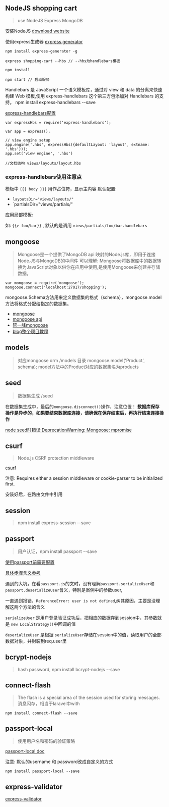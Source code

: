 ## NodeJS shopping cart
> use NodeJS Express MongoDB

安装NodeJS
[download website](https://nodejs.org/en/download/)

使用express生成器
[express generator](http://expressjs.com/zh-cn/starter/generator.html)

	npm install express-generator -g
	
	express shopping-cart --hbs // --hbs为handlebars模板

	npm install 

	npm start // 启动服务

Handlebars 是 JavaScript 一个语义模板库，通过对 view 和 data 的分离来快速构建 Web 模板,使用 express-handlebars 这个第三方包添加对 Handlebars 的支持。
	npm install express-handlebars --save

[express-handlebars配置](https://www.npmjs.com/package/express-handlebars)

```
var expressHbs = require('express-handlebars');

var app = express();

// view engine setup
app.engine('.hbs', expressHbs({defaultLayout: 'layout', extname: '.hbs'}));
app.set('view engine', '.hbs')

//文档结构 views/layouts/layout.hbs
```

### express-handlebars使用注意点

模板中 `{{{ body }}}` 用作占位符，显示主内容
默认配置:
- `layoutsDir="views/layouts/"`
- `partialsDir="views/partials/"

应用局部模板:

如: `{{> foo/bar}}` , 默认的是调用 `views/partials/foo/bar.handlebars`

## mongoose
> Mongoose是一个提供了MongoDB api 映射的Node.js库，即用于连接Node.JS与MongoDB的中间件
> 可以理解: Mongoose将数据库中的数据转换为JavaScript对象以供你在应用中使用,是使用Mongoose来创建并存储数据。

```
var mongoose = require('mongoose');
mongoose.connect('localhost:27017/shopping');
```

mongoose.Schema方法用来定义数据集的格式（schema），mongoose.model方法将格式分配给指定的数据集。

- [mongoose](http://mongoosejs.com/index.html)
- [mongoose api](http://mongoosejs.com/docs/api.html)
- [阮一峰mongoose](http://javascript.ruanyifeng.com/nodejs/mongodb.html)
- [blog整个项目教程](https://maninboat.gitbooks.io/n-blog/content/)

## models
> 对应mongoose orm
	/models 目录
	mongoose.model('Product', schema);
	model方法中的Product对应的数据集名为products

## seed
> 数据集生成
	/seed

在数据集生成中，最后的`mongoose.disconnect()`操作，注意位置！
**数据库保存操作是异步的，如果要结束数据库连接，请确保在保存结束后，再执行结束连接操作**

[node seed时错误:DeprecationWarning: Mongoose: mpromise](http://stackoverflow.com/questions/38138445/node3341-deprecationwarning-mongoose-mpromise)

## csurf
> Node.js CSRF protection middleware

[csurf](https://github.com/expressjs/csurf)

注意: Requires either a session middleware or cookie-parser to be initialized first.

安装好后，在路由文件中引用

## session
> npm install express-session --save

## passport
> 用户认证，npm install passport --save

[使用passport前需要配置](http://passportjs.org/docs/configure)

[具体步骤含义参考](http://blog.chengjianhua.cn/2016/06/22/authenticate-by-passport/)

遇到的大坑，在看`passport.js`的文时，没有理解`passport.serializeUser`和`passport.deserializeUser`含义，特别是案例中的参数user,

一直遇到报错，`ReferenceError: user is not defined`,纠其原因，主要是没理解这两个方法的含义

`serializeUser` 是用户登录验证成功后，把相应的数据存到session中，其参数就是 `new LocalStrategy()`中回调的值

`deserializeUser` 是根据 `serializeUser`存储在session中的值，读取用户的全部数据对象，并封装到req.user里

## bcrypt-nodejs
> hash password, npm install bcrypt-nodejs --save

## connect-flash
> The flash is a special area of the session used for storing messages.消息闪存，相当于laravel中with

`npm install connect-flash --save`

## passport-local
> 使用用户名和密码的验证策略

[passport-local doc](https://github.com/jaredhanson/passport-local)

注意: 默认的username 和 password改成自定义的方式

`npm install passport-local --save` 

## express-validator

[express-validator](https://github.com/ctavan/express-validator)